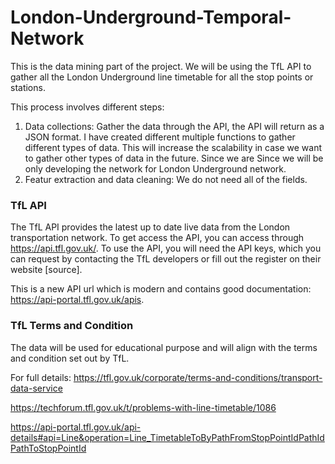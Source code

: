 # London-Underground-Temporal-Network

This is the data mining part of the project. We will be using the TfL API to gather all the London Underground line timetable for all the stop points or stations.

This process involves different steps:
1. Data collections: Gather the data through the API, the API will return as a JSON format. I have created different multiple functions to gather different types of data. This will increase the scalability in case we want to gather other types of data in the future. Since we are Since we will be only developing the network for London Underground network. 
2. Featur extraction and data cleaning: We do not need all of the fields.


### TfL API 

The TfL API provides the latest up to date live data from the London transportation network.
To get access the API, you can access through https://api.tfl.gov.uk/. To use the API, you will need the API keys, which you can request by contacting the TfL developers or fill out the register on their website [source].

This is a new API url which is modern and contains good documentation: https://api-portal.tfl.gov.uk/apis.


### TfL Terms and Condition

The data will be used for educational purpose and will align with the terms and condition set out by TfL.

For full details: https://tfl.gov.uk/corporate/terms-and-conditions/transport-data-service


https://techforum.tfl.gov.uk/t/problems-with-line-timetable/1086

https://api-portal.tfl.gov.uk/api-details#api=Line&operation=Line_TimetableToByPathFromStopPointIdPathIdPathToStopPointId

